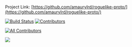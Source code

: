 Project Link: [https://github.com/amaurylrd/roguelike-proto/](https://github.com/amaurylrd/roguelike-proto/)

[![Build Status](https://travis-ci.org/amaurylrd/roguelike-proto.png?branch=master)](https://travis-ci.org/amaurylrd/roguelike-proto "Continuous Integration")
[![Contributors][contributors-shield]][contributors-url]

[![All Contributors](https://img.shields.io/badge/contributors-54-orange.svg?style=flat-square)](#contributors-)

[contributors-shield]: https://img.shields.io/github/contributors/amaurylrd/roguelike-proto.svg?style=flat-square
[contributors-url]: https://github.com/amaurylrd/roguelike-proto/graphs/contributors

[![](https://opencollective.com/html-react-parser/contributors.svg?width=890&button=false)](https://github.com/remarkablemark/html-react-parser/graphs/contributors)
